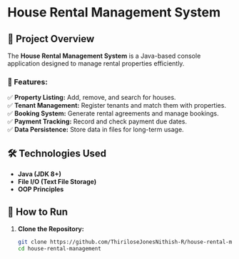 # House Rental Management System

## 📌 Project Overview

The **House Rental Management System** is a Java-based console application designed to manage rental properties efficiently.

### 🔹 Features:

✅ **Property Listing:** Add, remove, and search for houses.  
✅ **Tenant Management:** Register tenants and match them with properties.  
✅ **Booking System:** Generate rental agreements and manage bookings.  
✅ **Payment Tracking:** Record and check payment due dates.  
✅ **Data Persistence:** Store data in files for long-term usage.

## 🛠️ Technologies Used

- **Java (JDK 8+)**
- **File I/O (Text File Storage)**
- **OOP Principles**

## 📌 How to Run

1. **Clone the Repository:**
   ```sh
   git clone https://github.com/ThiriloseJonesNithish-R/house-rental-management.git
   cd house-rental-management
   ```

